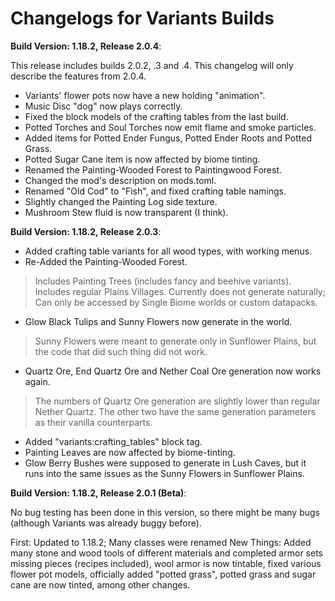 # Changelogs for Variants Builds
**Build Version: 1.18.2, Release 2.0.4**:

This release includes builds 2.0.2, .3 and .4. This changelog will only describe the features from 2.0.4.
- Variants' flower pots now have a new holding "animation".
- Music Disc "dog" now plays correctly.
- Fixed the block models of the crafting tables from the last build.
- Potted Torches and Soul Torches now emit flame and smoke particles.
- Added items for Potted Ender Fungus, Potted Ender Roots and Potted Grass.
- Potted Sugar Cane item is now affected by biome tinting.
- Renamed the Painting-Wooded Forest to Paintingwood Forest.
- Changed the mod's description on mods.toml.
- Renamed "Old Cod" to "Fish", and fixed crafting table namings.
- Slightly changed the Painting Log side texture.
- Mushroom Stew fluid is now transparent (I think).

**Build Version: 1.18.2, Release 2.0.3**:

- Added crafting table variants for all wood types, with working menus.
- Re-Added the Painting-Wooded Forest.
> Includes Painting Trees (includes fancy and beehive variants).
> Includes regular Plains Villages.
> Currently does not generate naturally; Can only be accessed by Single Biome worlds or custom datapacks.
- Glow Black Tulips and Sunny Flowers now generate in the world.
> Sunny Flowers were meant to generate only in Sunflower Plains, but the code that did such thing did not work.
- Quartz Ore, End Quartz Ore and Nether Coal Ore generation now works again.
> The numbers of Quartz Ore generation are slightly lower than regular Nether Quartz.
> The other two have the same generation parameters as their vanilla counterparts.
- Added "variants:crafting_tables" block tag.
- Painting Leaves are now affected by biome-tinting.
- Glow Berry Bushes were supposed to generate in Lush Caves, but it runs into the same issues as the Sunny Flowers in Sunflower Plains.

**Build Version: 1.18.2, Release 2.0.1 (Beta)**:

No bug testing has been done in this version, so there might be many bugs (although Variants was already buggy before).

First: Updated to 1.18.2; Many classes were renamed
New Things: Added many stone and wood tools of different materials and completed armor sets missing pieces (recipes included), wool armor is now tintable, fixed various flower pot models, officially added "potted grass", potted grass and sugar cane are now tinted, among other changes.
